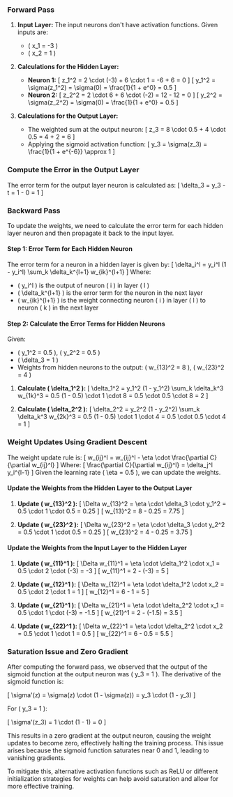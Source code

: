 ### Forward Pass

1. **Input Layer:** The input neurons don't have activation functions. Given inputs are:
   - \( x_1 = -3 \)
   - \( x_2 = 1 \)

2. **Calculations for the Hidden Layer:**
   - **Neuron 1:**
     \[
     z_1^2 = 2 \cdot (-3) + 6 \cdot 1 = -6 + 6 = 0
     \]
     \[
     y_1^2 = \sigma(z_1^2) = \sigma(0) = \frac{1}{1 + e^0} = 0.5
     \]
   - **Neuron 2:**
     \[
     z_2^2 = 2 \cdot 6 + 6 \cdot (-2) = 12 - 12 = 0
     \]
     \[
     y_2^2 = \sigma(z_2^2) = \sigma(0) = \frac{1}{1 + e^0} = 0.5
     \]

3. **Calculations for the Output Layer:**
   - The weighted sum at the output neuron:
     \[
     z_3 = 8 \cdot 0.5 + 4 \cdot 0.5 = 4 + 2 = 6
     \]
   - Applying the sigmoid activation function:
     \[
     y_3 = \sigma(z_3) = \frac{1}{1 + e^{-6}} \approx 1
     \]

### Compute the Error in the Output Layer

The error term for the output layer neuron is calculated as:
\[
\delta_3 = y_3 - t = 1 - 0 = 1
\]

### Backward Pass

To update the weights, we need to calculate the error term for each hidden layer neuron and then propagate it back to the input layer.

#### Step 1: Error Term for Each Hidden Neuron

The error term for a neuron in a hidden layer is given by:
\[
\delta_i^l = y_i^l (1 - y_i^l) \sum_k \delta_k^{l+1} w_{ik}^{l+1}
\]
Where:
- \( y_i^l \) is the output of neuron \( i \) in layer \( l \)
- \( \delta_k^{l+1} \) is the error term for the neuron in the next layer
- \( w_{ik}^{l+1} \) is the weight connecting neuron \( i \) in layer \( l \) to neuron \( k \) in the next layer

#### Step 2: Calculate the Error Terms for Hidden Neurons

Given:
- \( y_1^2 = 0.5 \), \( y_2^2 = 0.5 \)
- \( \delta_3 = 1 \)
- Weights from hidden neurons to the output: \( w_{13}^2 = 8 \), \( w_{23}^2 = 4 \)

1. **Calculate \( \delta_1^2 \):**
   \[
   \delta_1^2 = y_1^2 (1 - y_1^2) \sum_k \delta_k^3 w_{1k}^3 = 0.5 (1 - 0.5) \cdot 1 \cdot 8 = 0.5 \cdot 0.5 \cdot 8 = 2
   \]

2. **Calculate \( \delta_2^2 \):**
   \[
   \delta_2^2 = y_2^2 (1 - y_2^2) \sum_k \delta_k^3 w_{2k}^3 = 0.5 (1 - 0.5) \cdot 1 \cdot 4 = 0.5 \cdot 0.5 \cdot 4 = 1
   \]

### Weight Updates Using Gradient Descent

The weight update rule is:
\[
w_{ij}^l = w_{ij}^l - \eta \cdot \frac{\partial C}{\partial w_{ij}^l}
\]
Where:
\[
\frac{\partial C}{\partial w_{ij}^l} = \delta_j^l y_i^{l-1}
\]
Given the learning rate \( \eta = 0.5 \), we can update the weights.

#### Update the Weights from the Hidden Layer to the Output Layer

1. **Update \( w_{13}^2 \):**
   \[
   \Delta w_{13}^2 = \eta \cdot \delta_3 \cdot y_1^2 = 0.5 \cdot 1 \cdot 0.5 = 0.25
   \]
   \[
   w_{13}^2 = 8 - 0.25 = 7.75
   \]

2. **Update \( w_{23}^2 \):**
   \[
   \Delta w_{23}^2 = \eta \cdot \delta_3 \cdot y_2^2 = 0.5 \cdot 1 \cdot 0.5 = 0.25
   \]
   \[
   w_{23}^2 = 4 - 0.25 = 3.75
   \]

#### Update the Weights from the Input Layer to the Hidden Layer

1. **Update \( w_{11}^1 \):**
   \[
   \Delta w_{11}^1 = \eta \cdot \delta_1^2 \cdot x_1 = 0.5 \cdot 2 \cdot (-3) = -3
   \]
   \[
   w_{11}^1 = 2 - (-3) = 5
   \]

2. **Update \( w_{12}^1 \):**
   \[
   \Delta w_{12}^1 = \eta \cdot \delta_1^2 \cdot x_2 = 0.5 \cdot 2 \cdot 1 = 1
   \]
   \[
   w_{12}^1 = 6 - 1 = 5
   \]

3. **Update \( w_{21}^1 \):**
   \[
   \Delta w_{21}^1 = \eta \cdot \delta_2^2 \cdot x_1 = 0.5 \cdot 1 \cdot (-3) = -1.5
   \]
   \[
   w_{21}^1 = 2 - (-1.5) = 3.5
   \]

4. **Update \( w_{22}^1 \):**
   \[
   \Delta w_{22}^1 = \eta \cdot \delta_2^2 \cdot x_2 = 0.5 \cdot 1 \cdot 1 = 0.5
   \]
   \[
   w_{22}^1 = 6 - 0.5 = 5.5
   \]

### Saturation Issue and Zero Gradient

After computing the forward pass, we observed that the output of the sigmoid function at the output neuron was \( y_3 = 1 \). The derivative of the sigmoid function is:

\[
\sigma'(z) = \sigma(z) \cdot (1 - \sigma(z)) = y_3 \cdot (1 - y_3)
\]

For \( y_3 = 1 \):

\[
\sigma'(z_3) = 1 \cdot (1 - 1) = 0
\]

This results in a zero gradient at the output neuron, causing the weight updates to become zero, effectively halting the training process. This issue arises because the sigmoid function saturates near 0 and 1, leading to vanishing gradients. 

To mitigate this, alternative activation functions such as ReLU or different initialization strategies for weights can help avoid saturation and allow for more effective training.

